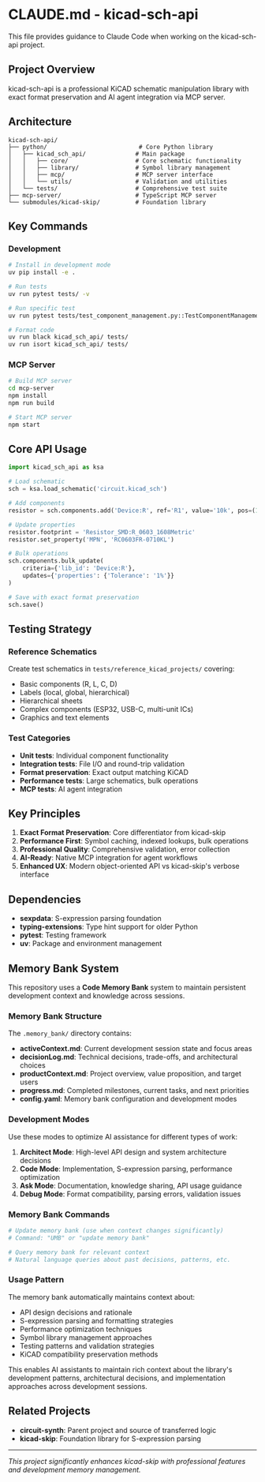 # CLAUDE.md - kicad-sch-api

This file provides guidance to Claude Code when working on the kicad-sch-api project.

## Project Overview

kicad-sch-api is a professional KiCAD schematic manipulation library with exact format preservation and AI agent integration via MCP server.

## Architecture

```
kicad-sch-api/
├── python/                          # Core Python library
│   ├── kicad_sch_api/              # Main package
│   │   ├── core/                   # Core schematic functionality
│   │   ├── library/                # Symbol library management
│   │   ├── mcp/                    # MCP server interface
│   │   └── utils/                  # Validation and utilities
│   └── tests/                      # Comprehensive test suite
├── mcp-server/                     # TypeScript MCP server
└── submodules/kicad-skip/          # Foundation library
```

## Key Commands

### Development
```bash
# Install in development mode
uv pip install -e .

# Run tests
uv run pytest tests/ -v

# Run specific test
uv run pytest tests/test_component_management.py::TestComponentManagement::test_component_creation_and_access -v

# Format code
uv run black kicad_sch_api/ tests/
uv run isort kicad_sch_api/ tests/
```

### MCP Server
```bash
# Build MCP server
cd mcp-server
npm install
npm run build

# Start MCP server
npm start
```

## Core API Usage

```python
import kicad_sch_api as ksa

# Load schematic
sch = ksa.load_schematic('circuit.kicad_sch')

# Add components
resistor = sch.components.add('Device:R', ref='R1', value='10k', pos=(100, 100))

# Update properties
resistor.footprint = 'Resistor_SMD:R_0603_1608Metric'
resistor.set_property('MPN', 'RC0603FR-0710KL')

# Bulk operations
sch.components.bulk_update(
    criteria={'lib_id': 'Device:R'},
    updates={'properties': {'Tolerance': '1%'}}
)

# Save with exact format preservation
sch.save()
```

## Testing Strategy

### Reference Schematics
Create test schematics in `tests/reference_kicad_projects/` covering:
- Basic components (R, L, C, D)
- Labels (local, global, hierarchical)
- Hierarchical sheets
- Complex components (ESP32, USB-C, multi-unit ICs)
- Graphics and text elements

### Test Categories
- **Unit tests**: Individual component functionality
- **Integration tests**: File I/O and round-trip validation
- **Format preservation**: Exact output matching KiCAD
- **Performance tests**: Large schematics, bulk operations
- **MCP tests**: AI agent integration

## Key Principles

1. **Exact Format Preservation**: Core differentiator from kicad-skip
2. **Performance First**: Symbol caching, indexed lookups, bulk operations
3. **Professional Quality**: Comprehensive validation, error collection
4. **AI-Ready**: Native MCP integration for agent workflows
5. **Enhanced UX**: Modern object-oriented API vs kicad-skip's verbose interface

## Dependencies

- **sexpdata**: S-expression parsing foundation
- **typing-extensions**: Type hint support for older Python
- **pytest**: Testing framework
- **uv**: Package and environment management

## Memory Bank System

This repository uses a **Code Memory Bank** system to maintain persistent development context and knowledge across sessions.

### Memory Bank Structure

The `.memory_bank/` directory contains:

- **activeContext.md**: Current development session state and focus areas
- **decisionLog.md**: Technical decisions, trade-offs, and architectural choices
- **productContext.md**: Project overview, value proposition, and target users
- **progress.md**: Completed milestones, current tasks, and next priorities
- **config.yaml**: Memory bank configuration and development modes

### Development Modes

Use these modes to optimize AI assistance for different types of work:

1. **Architect Mode**: High-level API design and system architecture decisions
2. **Code Mode**: Implementation, S-expression parsing, performance optimization  
3. **Ask Mode**: Documentation, knowledge sharing, API usage guidance
4. **Debug Mode**: Format compatibility, parsing errors, validation issues

### Memory Bank Commands

```bash
# Update memory bank (use when context changes significantly)
# Command: "UMB" or "update memory bank"

# Query memory bank for relevant context
# Natural language queries about past decisions, patterns, etc.
```

### Usage Pattern

The memory bank automatically maintains context about:
- API design decisions and rationale
- S-expression parsing and formatting strategies
- Performance optimization techniques
- Symbol library management approaches
- Testing patterns and validation strategies
- KiCAD compatibility preservation methods

This enables AI assistants to maintain rich context about the library's development patterns, architectural decisions, and implementation approaches across development sessions.

## Related Projects

- **circuit-synth**: Parent project and source of transferred logic
- **kicad-skip**: Foundation library for S-expression parsing

---

*This project significantly enhances kicad-skip with professional features and development memory management.*